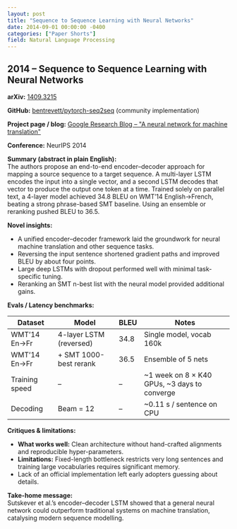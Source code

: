 ```yaml
---
layout: post
title: "Sequence to Sequence Learning with Neural Networks"
date: 2014-09-01 00:00:00 -0400
categories: ["Paper Shorts"]
field: Natural Language Processing
---
```


## 2014 – Sequence to Sequence Learning with Neural Networks

**arXiv:** [1409.3215](https://arxiv.org/abs/1409.3215)

**GitHub:** [bentrevett/pytorch-seq2seq](https://github.com/bentrevett/pytorch-seq2seq) (community implementation)

**Project page / blog:** [Google Research Blog – "A neural network for machine translation"](https://research.googleblog.com/2014/12/a-neural-network-for-machine-translation.html)

**Conference:** NeurIPS 2014

**Summary (abstract in plain English):**  
The authors propose an end-to-end encoder–decoder approach for mapping a source sequence to a target sequence. A multi-layer LSTM encodes the input into a single vector, and a second LSTM decodes that vector to produce the output one token at a time. Trained solely on parallel text, a 4-layer model achieved 34.8 BLEU on WMT’14 English→French, beating a strong phrase-based SMT baseline. Using an ensemble or reranking pushed BLEU to 36.5.

**Novel insights:**
- A unified encoder–decoder framework laid the groundwork for neural machine translation and other sequence tasks.
- Reversing the input sentence shortened gradient paths and improved BLEU by about four points.
- Large deep LSTMs with dropout performed well with minimal task-specific tuning.
- Reranking an SMT n-best list with the neural model provided additional gains.

**Evals / Latency benchmarks:**

| Dataset | Model | BLEU | Notes |
| ------- | ----- | ---- | ----- |
| WMT’14 En→Fr | 4-layer LSTM (reversed) | 34.8 | Single model, vocab 160k |
| WMT’14 En→Fr | + SMT 1000-best rerank | 36.5 | Ensemble of 5 nets |
| Training speed | – | – | ~1 week on 8 × K40 GPUs, ~3 days to converge |
| Decoding | Beam = 12 | – | ~0.11 s / sentence on CPU |

**Critiques & limitations:**
- **What works well:** Clean architecture without hand-crafted alignments and reproducible hyper-parameters.
- **Limitations:** Fixed-length bottleneck restricts very long sentences and training large vocabularies requires significant memory.
- Lack of an official implementation left early adopters guessing about details.

**Take-home message:**  
Sutskever et al.’s encoder–decoder LSTM showed that a general neural network could outperform traditional systems on machine translation, catalysing modern sequence modelling.
